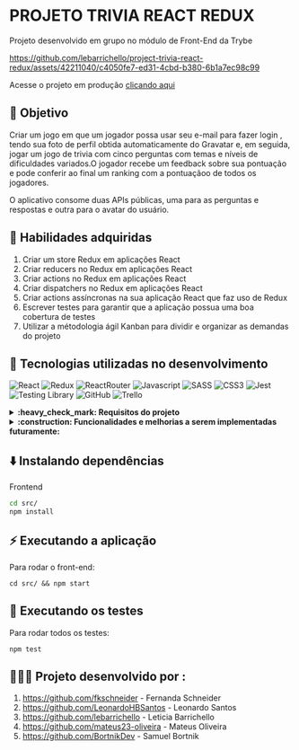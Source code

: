 # PROJETO TRIVIA REACT REDUX

Projeto desenvolvido em grupo no módulo de Front-End da Trybe



https://github.com/lebarrichello/project-trivia-react-redux/assets/42211040/c4050fe7-ed31-4cbd-b380-6b1a7ec98c99




<p>Acesse o projeto em produção <a href="https://project-trivia-react-redux-lebarrichello.vercel.app/" target="_blank">clicando aqui</a></p>

## 🎯 Objetivo

Criar um jogo em que um jogador possa usar seu e-mail para fazer login , tendo sua foto de perfil obtida automaticamente do Gravatar e, em seguida, jogar um jogo de trivia com cinco perguntas com temas e níveis de dificuldades variados.O jogador recebe um feedback sobre sua pontuação e pode conferir ao final um ranking com a pontuaçãoo de todos os jogadores.

O aplicativo consome duas APIs públicas, uma para as perguntas e respostas e outra para o avatar do usuário.

## 📝 Habilidades adquiridas

  1.  Criar um store Redux em aplicações React
  2.  Criar reducers no Redux em aplicações React
  3.  Criar actions no Redux em aplicações React
  4.  Criar dispatchers no Redux em aplicações React
  5.  Criar actions assíncronas na sua aplicação React que faz uso de Redux
  6.  Escrever testes para garantir que a aplicação possua uma boa cobertura de testes
  7.  Utilizar a métodologia ágil Kanban para dividir e organizar as demandas do projeto
  
  ## :pushpin: Tecnologias utilizadas no desenvolvimento
  ![React](https://img.shields.io/badge/react-%2320232a.svg?style=for-the-badge&logo=react&logoColor=%2361DAFB)
  ![Redux](https://img.shields.io/badge/redux-%23593d88.svg?style=for-the-badge&logo=redux&logoColor=white)
  ![ReactRouter](https://img.shields.io/badge/React_Router-CA4245?style=for-the-badge&logo=react-router&logoColor=white)
  ![Javascript](https://img.shields.io/badge/javascript-%23323330.svg?style=for-the-badge&logo=javascript&logoColor=%23F7DF1E)
  ![SASS](https://img.shields.io/badge/SASS-hotpink.svg?style=for-the-badge&logo=SASS&logoColor=white)
  ![CSS3](https://img.shields.io/badge/css3-%231572B6.svg?style=for-the-badge&logo=css3&logoColor=white)
  ![Jest](https://img.shields.io/badge/-jest-%23C21325?style=for-the-badge&logo=jest&logoColor=white)
  ![Testing Library](https://img.shields.io/badge/-TestingLibrary-%23E33332?style=for-the-badge&logo=testing-library&logoColor=white)
  ![GitHub](https://img.shields.io/badge/github-%23121011.svg?style=for-the-badge&logo=github&logoColor=white)
  ![Trello](https://img.shields.io/badge/Trello-%23026AA7.svg?style=for-the-badge&logo=Trello&logoColor=white)
  
<details>
  <summary><strong>:heavy_check_mark: Requisitos do projeto  </strong></summary><br />

 - [x] Crie a tela de login, onde a pessoa que joga deve preencher as informações para iniciar um jogo
 - [x] Crie o botão de iniciar o jogo
 - [x] Crie um botão que leva a pessoa para tela de configuração
 - [x] Desenvolva testes para atingir 90% de cobertura da tela de Login
 - [x] Crie um header que deve conter as informações da pessoa jogadora
 - [x] Crie a página de jogo que deve conter as informações relacionadas à pergunta
 - [x] Desenvolva o estilo que, ao clicar em uma resposta, a correta deve ficar verde e as incorretas, vermelhas
 - [x] Desenvolva um timer onde a pessoa que joga tem 30 segundos para responder
 - [x] Crie o placar
 - [x] Crie um botão de Next que apareça após a resposta ser dada
 - [x] Desenvolva o jogo de forma que a pessoa jogadora deve responder 5 perguntas no total
 - [x] Desenvolva o header de feedback que deve conter as informações da pessoa jogadora
 - [x] Crie a mensagem de feedback para ser exibida a pessoa usuária
 - [x] Exiba as informações relacionadas aos resultados obtidos para a pessoa usuária
 - [x] Crie a opção para a pessoa jogadora poder jogar novamente
 - [x] Crie a opção para a pessoa jogadora poder visualizar a tela de ranking
 - [x] Desenvolva testes para atingir 90% de cobertura da tela de Feedbacks
 - [x] Crie um botão para ir ao início
 - [x] Crie o conteúdo da tela de ranking
 - [x] Desenvolva testes para atingir 90% de cobertura da tela de Ranking
 - [x] Desenvolva testes para atingir 90% de cobertura da tela de Jogo
 - [x] Desenvolva testes para atingir 95% de cobertura total

</details>

<details>
  <summary><strong>:construction: Funcionalidades e melhorias a serem implementadas futuramente: </strong></summary><br />

 - [x] Opção para o jogador escolher o tema da pergunta
 - [x] Opção para o jogador escolher o nível de dificuldadade da pergunta
 - [x] Opção para o jogador escolher as opções de respostas entre multipla escolha e verdadeiro ou falso
 - [x] Responsividade e melhorias no CSS da pagina 
 

</details>

## ⬇️ Instalando dependências

Frontend

  ```bash
  cd src/
  npm install
  ``` 

## ⚡ Executando a aplicação

Para rodar o front-end:

  ```
  cd src/ && npm start
  ```

## 🧪 Executando os testes

Para rodar todos os testes:

  ```
  npm test
 ```
 
 
## 👩🏻‍💻  Projeto desenvolvido por :
  

  1.  https://github.com/fkschneider - Fernanda Schneider 
  2.  https://github.com/LeonardoHBSantos - Leonardo Santos
  3.  https://github.com/lebarrichello - Leticia Barrichello
  4.  https://github.com/mateus23-oliveira - Mateus Oliveira
  5.  https://github.com/BortnikDev - Samuel Bortnik

 

